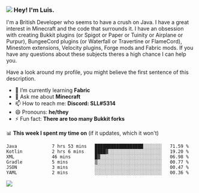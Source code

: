 <h3 style="margin: auto;"><img src="https://avatars.githubusercontent.com/u/39528861?s=48&v=4" ></img> Hey! I'm Luis.</h3>

I'm a British Developer who seems to have a crush on Java. I have a great interest in Minecraft and the code that surrounds it. I have an obsession with creating Bukkit plugins (or Spigot or Paper or Tuinity or Airplane or Purpur), BungeeCord plugins (or Waterfall or Travertine or FlameCord), Minestom extensions, Velocity plugins, Forge mods and Fabric mods. If you have any questions about these subjects theres a high chance I can help you.
  
Have a look around my profile, you might believe the first sentence of this description.

- 🌱 I’m currently learning **Fabric**
- 💬 Ask me about **Minecraft**
- 📫 How to reach me: **Discord: SLL#5314**
- 😄 Pronouns: **he/they**
- ⚡ Fun fact: **There are too many Bukkit forks**

📊 **This week I spent my time on** (if it updates, which it won't)
<!--START_SECTION:waka-->

```text
Java             7 hrs 53 mins   ██████████████████░░░░░░░   71.59 %
Kotlin           2 hrs 6 mins    ████▓░░░░░░░░░░░░░░░░░░░░   19.20 %
XML              46 mins         █▓░░░░░░░░░░░░░░░░░░░░░░░   06.98 %
Gradle           5 mins          ▒░░░░░░░░░░░░░░░░░░░░░░░░   00.77 %
JSON             3 mins          ░░░░░░░░░░░░░░░░░░░░░░░░░   00.47 %
YAML             2 mins          ░░░░░░░░░░░░░░░░░░░░░░░░░   00.36 %
```

<!--END_SECTION:waka-->

<a href="https://sllcoding.dev"><img src="https://github-readme-stats.vercel.app/api?username=SLLCoding&show_icons=true&theme=great-gatsby" /></a>
